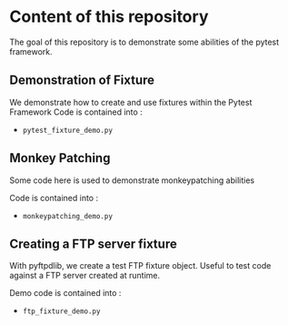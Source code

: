 # Content of this repository

The goal of this repository is to demonstrate some abilities of 
the pytest framework.

## Demonstration of Fixture

We demonstrate how to create and use fixtures within the Pytest Framework 
Code is contained into :

- `pytest_fixture_demo.py`

## Monkey Patching

Some code here is used to demonstrate monkeypatching abilities

Code is contained into :

 - `monkeypatching_demo.py`

## Creating a FTP server fixture

With pyftpdlib, we create a test FTP fixture object. Useful to test code 
against a FTP server created at runtime.

Demo code is contained into :

- `ftp_fixture_demo.py`
